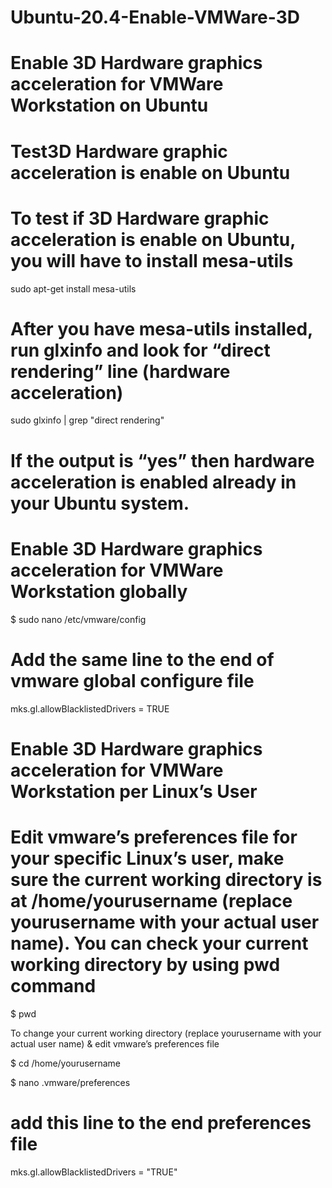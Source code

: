 # Ubuntu-20.4-Enable-VMWare-3D

# Enable 3D Hardware graphics acceleration for VMWare Workstation on Ubuntu

# Test3D Hardware graphic acceleration is enable on Ubuntu
# To test if 3D Hardware graphic acceleration is enable on Ubuntu, you will have to install mesa-utils

sudo apt-get install mesa-utils

# After you have mesa-utils installed, run glxinfo and look for “direct rendering” line (hardware acceleration)

sudo glxinfo | grep "direct rendering"

# If the output is “yes” then hardware acceleration is enabled already in your Ubuntu system.

# Enable 3D Hardware graphics acceleration for VMWare Workstation globally

$ sudo nano /etc/vmware/config

# Add the same line to the end of vmware global configure file

mks.gl.allowBlacklistedDrivers = TRUE

# Enable 3D Hardware graphics acceleration for VMWare Workstation per Linux’s User

# Edit vmware’s preferences file for your specific Linux’s user, make sure the current working directory is at /home/yourusername (replace yourusername with your actual user name). You can check your current working directory by using pwd command

$ pwd

To change your current working directory (replace yourusername with your actual user name) & edit vmware’s preferences file

$ cd /home/yourusername



$ nano .vmware/preferences

# add this line to the end preferences file

mks.gl.allowBlacklistedDrivers = "TRUE"
